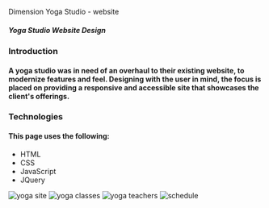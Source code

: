Dimension Yoga Studio - website
##### Yoga Studio Website Design

### Introduction
#### A yoga studio was in need of an overhaul to their existing website, to modernize features and feel. Designing with the user in mind, the focus is placed on providing a responsive and accessible site that showcases the client's offerings. 


### Technologies
#### This page uses the following:
- HTML
- CSS
- JavaScript
- JQuery

![yoga site](https://github.com/zaynahshabo/Yoga-Studio-Website/blob/main/main.png)
![yoga classes](https://github.com/zaynahshabo/Yoga-Studio-Website/blob/main/classes.png)
![yoga teachers](https://github.com/zaynahshabo/Yoga-Studio-Website/blob/main/bio.png)
![schedule](https://github.com/zaynahshabo/Yoga-Studio-Website/blob/main/schedule.png)
